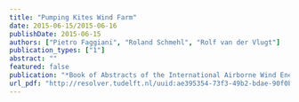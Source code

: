 ```yaml
---
title: "Pumping Kites Wind Farm"
date: 2015-06-15/2015-06-16
publishDate: 2015-06-15
authors: ["Pietro Faggiani", "Roland Schmehl", "Rolf van der Vlugt"]
publication_types: ["1"]
abstract: ""
featured: false
publication: "*Book of Abstracts of the International Airborne Wind Energy Conference 2015*"
url_pdf: "http://resolver.tudelft.nl/uuid:ae395354-73f3-49b2-bdae-90f0ba29d3ff"
---
```


